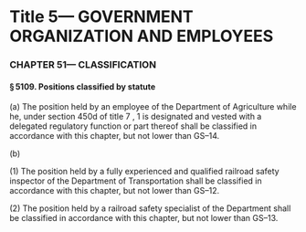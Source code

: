 
# Title 5— GOVERNMENT ORGANIZATION AND EMPLOYEES
### CHAPTER 51— CLASSIFICATION
#### § 5109. Positions classified by statute

(a) The position held by an employee of the Department of Agriculture while he, under section 450d of title 7 , 1 is designated and vested with a delegated regulatory function or part thereof shall be classified in accordance with this chapter, but not lower than GS–14.

(b)

(1) The position held by a fully experienced and qualified railroad safety inspector of the Department of Transportation shall be classified in accordance with this chapter, but not lower than GS–12.

(2) The position held by a railroad safety specialist of the Department shall be classified in accordance with this chapter, but not lower than GS–13.
